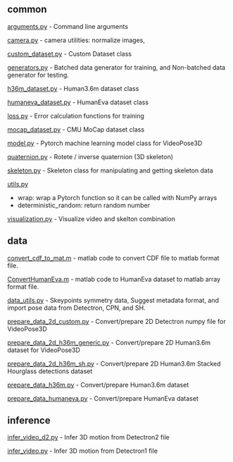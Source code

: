 ## common

[arguments.py](./common/arguments.py) - Command line arguments

[camera.py](./common/camera.py) - camera utilities: normalize images,

[custom_dataset.py](./common/custom_dataset.py) - Custom Dataset class

[generators.py](./common/generators.py) - Batched data generator for training, and Non-batched data generator for testing.

[h36m_dataset.py](./common/h36m_dataset.py) - Human3.6m dataset class

[humaneva_dataset.py](./common/humaneva_dataset.py) - HumanEva dataset class

[loss.py](./common/loss.py) - Error calculation functions for training

[mocap_dataset.py](./common/mocap_dataset.py) - CMU MoCap dataset class

[model.py](./common/model.py) - Pytorch machine learning model class for VideoPose3D

[quaternion.py](./common/quaternion.py) - Rotete / inverse quaternion (3D skeleton)

[skeleton.py](./common/skeleton.py) - Skeleton class for manipulating and getting skeleton data

[utils.py](./common/utils.py)

- wrap: wrap a Pytorch function so it can be called with NumPy arrays
- deterministic_random: return random number

[visualization.py](./common/visualization.py) - Visualize video and skelton combination

## data

[convert_cdf_to_mat.m](./data/convert_cdf_to_mat.m) - matlab code to convert CDF file to matlab format file.

[ConvertHumanEva.m](./data/ConvertHumanEva.m) - matlab code to HumanEva dataset to matlab array format file.

[data_utils.py](./data/data_utils.py) - Skeypoints symmetry data, Suggest metadata format, and import pose data from Detectron, CPN, and SH.

[prepare_data_2d_custom.py](./data/prepare_data_2d_custom.py) - Convert/prepare 2D Detectron numpy file for VideoPose3D

[prepare_data_2d_h36m_generic.py](./data/prepare_data_2d_h36m_generic.py) - Convert/prepare 2D Human3.6m dataset for VideoPose3D

[prepare_data_2d_h36m_sh.py](./data/prepare_data_2d_h36m_sh.py) - Convert/prepare 2D Human3.6m Stacked Hourglass detections dataset

[prepare_data_h36m.py](./data/prepare_data_h36m.py) - Convert/prepare Human3.6m dataset

[prepare_data_humaneva.py](./data/prepare_data_humaneva.py) - Convert/prepare HumanEva dataset

## inference

[infer_video_d2.py](./inference/infer_video_d2.py) - Infer 3D motion from Detectron2 file

[infer_video.py](./inference/infer_video.py) - Infer 3D motion from Detectron1 file
